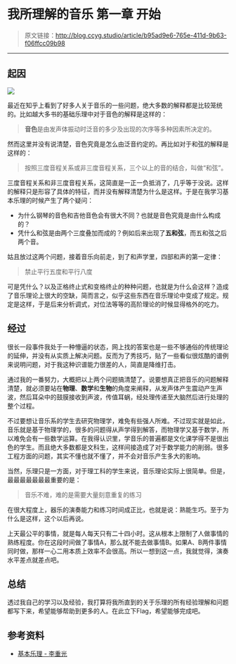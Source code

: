# 我所理解的音乐 第一章 开始

[annotation]: <id> (b95ad9e6-765e-411d-9b63-f06ffcc09b98)
[annotation]: <status> (public)
[annotation]: <create_time> (2019-05-23 22:24:56)
[annotation]: <category> (音乐的迷思)
[annotation]: <tags> (音乐理论)
[annotation]: <comments> (false)
[annotation]: <topic> (我所理解的音乐)
[annotation]: <index> (1)

> 原文链接：<http://blog.ccyg.studio/article/b95ad9e6-765e-411d-9b63-f06ffcc09b98>

---

## 起因

![](http://pqs8hg59d.bkt.clouddn.com/%E5%85%B3%E4%BA%8E%E5%92%8C%E5%A3%B0%E5%AD%A6%E7%9A%84%E4%B8%80%E4%BA%9B%E7%90%86%E8%A7%A3-2.svg)


最近在知乎上看到了好多人关于音乐的一些问题，绝大多数的解释都是比较笼统的。比如越大多书的基础乐理中对于音色的解释是这样的：

> **音色**是由发声体振动时泛音的多少及出现的次序等多种因素所决定的。

然而这里并没有说清楚，音色究竟是怎么由泛音约定的。再比如对于和弦的解释是这样的：

> 按照三度音程关系或非三度音程关系，三个以上的音的结合，叫做“和弦”。

三度音程关系和非三度音程关系，这简直是一正一负抵消了，几乎等于没说。这样的解释只是形容了具体的特征，而并没有解释清楚为什么是这样。于是在我学习基本乐理的时候产生了两个疑问：

- 为什么钢琴的音色和吉他音色会有很大不同？也就是音色究竟是由什么构成的？
- 凭什么和弦是由两个三度叠加而成的？例如后来出现了**五和弦**，而五和弦之后两个音。

姑且放过这两个问题，接着音乐向前走，到了和声学里，四部和声的第一定律：

> 禁止平行五度和平行八度

可是凭什么？以及正格终止式和变格终止的种种问题，也就是为什么会这样？造成了音乐理论上很大的空缺，简而言之，似乎这些东西在音乐理论中变成了规定。规定是这样，于是后来分析调式，对位法等等的高阶理论的时候显得格外的吃力。

## 经过

很长一段事件我处于一种懵逼的状态，网上找的答案也是一些不够通俗的传统理论的延伸，并没有从实质上解决问题。反而为了秀技巧，贴了一些看似很炫酷的谱例来说明问题，对于我这种识谱能力很差的人，简直是降维打击。

通过我的一番努力，大概把以上两个问题搞清楚了。说要想真正把音乐的问题解释清楚，就必须要站在**物理**、**数学**和**生物**的角度来阐释，从发声体产生震动产生声波，然后耳朵中的鼓膜接收到声波，传值耳蜗，经处理传递至大脑然后进行处理的整个过程。

不过要想让音乐系的学生去研究物理学，难免有些强人所难。不过现实就是如此，音乐就是基于物理学的，很多的问题得从声学得到解答，而物理学又基于数学，所以难免会有一些数学运算。在我得认识里，学音乐的普遍都是文化课学得不是很出色的学生。而且绝大多数都是文科生，这样间接造成了对于数学能力的削弱。很多工程方面的问题，其实不懂也就不懂了，并不会对音乐产生多大的影响。

当然，乐理只是一方面，对于理工科的学生来说，音乐理论实际上很简单。但是，最最最最最最最重要的是：

> 音乐不难，难的是需要大量刻意重复的练习

在很大程度上，器乐的演奏能力和练习时间成正比，也就是说：熟能生巧。至于为什么是这样，这个以后再说。

上天最公平的事情，就是每人每天只有二十四小时。这从根本上限制了人做事情的熟练程度。你在这段时间做了事情A，那么就不能去做事情B。如果A、B两件事情同时做，那样一心二用本质上效率不会很高。所以一想到这一点，我就觉得，演奏水平差点就差点吧。

## 总结

透过我自己的学习以及经验，我打算将我所直到的关于乐理的所有经验理解和问题都写下来，希望能够帮助到更多的人。在此立下Flag，希望能够完成吧。

## 参考资料

- [基本乐理 - 李重光](https://book.douban.com/subject/3902787/)